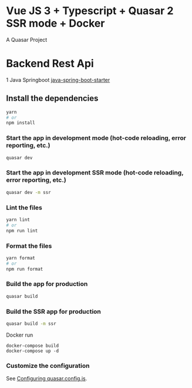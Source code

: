 # Vue JS 3 + Typescript + Quasar 2 SSR mode + Docker

A Quasar Project

# Backend Rest Api 
1 Java Springboot [java-spring-boot-starter](https://github.com/bekaku/java-spring-boot-starter)

## Install the dependencies

```bash
yarn
# or
npm install
```

### Start the app in development mode (hot-code reloading, error reporting, etc.)

```bash
quasar dev
```

### Start the app in development SSR mode (hot-code reloading, error reporting, etc.)

```bash
quasar dev -m ssr
```

### Lint the files

```bash
yarn lint
# or
npm run lint
```

### Format the files

```bash
yarn format
# or
npm run format
```

### Build the app for production

```bash
quasar build
```

### Build the SSR app for production

```bash
quasar build -m ssr
```
Docker run 
```batch
docker-compose build
docker-compose up -d
```
### Customize the configuration

See [Configuring quasar.config.js](https://v2.quasar.dev/quasar-cli-vite/quasar-config-js).
